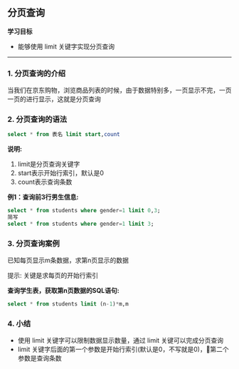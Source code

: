 ## 分页查询

**学习目标**

- 能够使用 limit 关键字实现分页查询

------

### 1. 分页查询的介绍

当我们在京东购物，浏览商品列表的时候，由于数据特别多，一页显示不完，一页一页的进行显示，这就是分页查询

### 2. 分页查询的语法

```sql
select * from 表名 limit start,count
```

**说明:**

1. limit是分页查询关键字
2. start表示开始行索引，默认是0
3. count表示查询条数

**例1：查询前3行男生信息:**

```sql
select * from students where gender=1 limit 0,3;
简写
select * from students where gender=1 limit 3;
```

### 3. 分页查询案例

已知每页显示m条数据，求第n页显示的数据

提示: 关键是求每页的开始行索引

**查询学生表，获取第n页数据的SQL语句:**

```sql
select * from students limit (n-1)*m,m
```

### 4. 小结

- 使用 limit 关键字可以限制数据显示数量，通过 limit 关键可以完成分页查询
- limit 关键字后面的第一个参数是开始行索引(默认是0，不写就是0)，第二个参数是查询条数